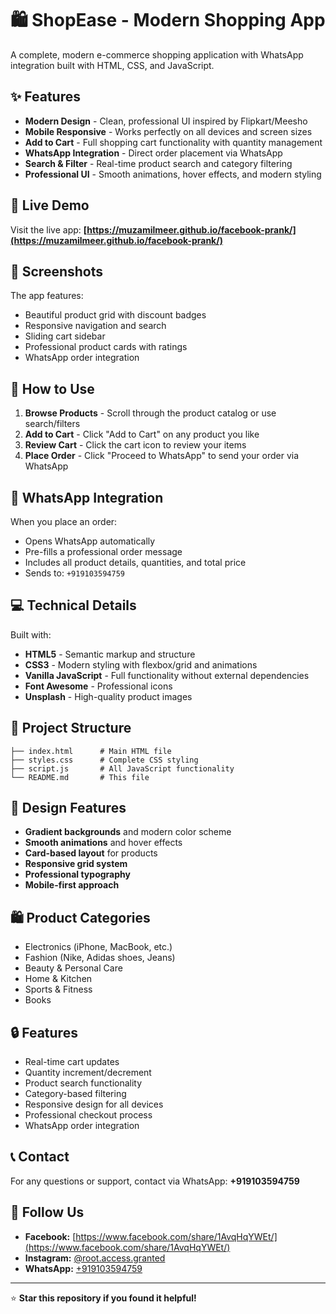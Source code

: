 # 🛍️ ShopEase - Modern Shopping App

A complete, modern e-commerce shopping application with WhatsApp integration built with HTML, CSS, and JavaScript.

## ✨ Features

- **Modern Design** - Clean, professional UI inspired by Flipkart/Meesho
- **Mobile Responsive** - Works perfectly on all devices and screen sizes
- **Add to Cart** - Full shopping cart functionality with quantity management
- **WhatsApp Integration** - Direct order placement via WhatsApp
- **Search & Filter** - Real-time product search and category filtering
- **Professional UI** - Smooth animations, hover effects, and modern styling

## 🚀 Live Demo

Visit the live app: **[https://muzamilmeer.github.io/facebook-prank/](https://muzamilmeer.github.io/facebook-prank/)**

## 📱 Screenshots

The app features:
- Beautiful product grid with discount badges
- Responsive navigation and search
- Sliding cart sidebar
- Professional product cards with ratings
- WhatsApp order integration

## 🛒 How to Use

1. **Browse Products** - Scroll through the product catalog or use search/filters
2. **Add to Cart** - Click "Add to Cart" on any product you like
3. **Review Cart** - Click the cart icon to review your items
4. **Place Order** - Click "Proceed to WhatsApp" to send your order via WhatsApp

## 🔧 WhatsApp Integration

When you place an order:
- Opens WhatsApp automatically
- Pre-fills a professional order message
- Includes all product details, quantities, and total price
- Sends to: `+919103594759`

## 💻 Technical Details

Built with:
- **HTML5** - Semantic markup and structure
- **CSS3** - Modern styling with flexbox/grid and animations
- **Vanilla JavaScript** - Full functionality without external dependencies
- **Font Awesome** - Professional icons
- **Unsplash** - High-quality product images

## 📁 Project Structure

```
├── index.html      # Main HTML file
├── styles.css      # Complete CSS styling
├── script.js       # All JavaScript functionality
└── README.md       # This file
```

## 🎨 Design Features

- **Gradient backgrounds** and modern color scheme
- **Smooth animations** and hover effects
- **Card-based layout** for products
- **Responsive grid system**
- **Professional typography**
- **Mobile-first approach**

## 🛍️ Product Categories

- Electronics (iPhone, MacBook, etc.)
- Fashion (Nike, Adidas shoes, Jeans)
- Beauty & Personal Care
- Home & Kitchen
- Sports & Fitness
- Books

## 🔒 Features

- Real-time cart updates
- Quantity increment/decrement
- Product search functionality
- Category-based filtering
- Responsive design for all devices
- Professional checkout process
- WhatsApp order integration

## 📞 Contact

For any questions or support, contact via WhatsApp: **+919103594759**

## 👥 Follow Us

- **Facebook:** [https://www.facebook.com/share/1AvqHqYWEt/](https://www.facebook.com/share/1AvqHqYWEt/)
- **Instagram:** [@root.access.granted](https://www.instagram.com/root.access.granted?utm_source=ig_web_button_share_sheet&igsh=ZDNlZDc0MzIxNw==)
- **WhatsApp:** [+919103594759](https://wa.me/919103594759)

---

⭐ **Star this repository if you found it helpful!**